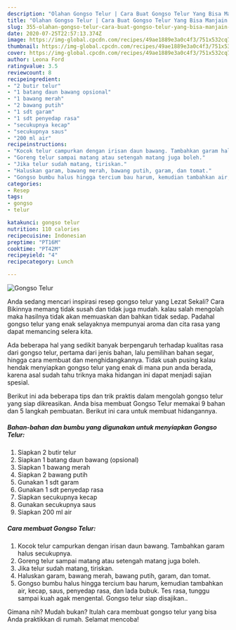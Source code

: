 ```yaml
---
description: "Olahan Gongso Telur | Cara Buat Gongso Telur Yang Bisa Manjain Lidah"
title: "Olahan Gongso Telur | Cara Buat Gongso Telur Yang Bisa Manjain Lidah"
slug: 355-olahan-gongso-telur-cara-buat-gongso-telur-yang-bisa-manjain-lidah
date: 2020-07-25T22:57:13.374Z
image: https://img-global.cpcdn.com/recipes/49ae1889e3a0c4f3/751x532cq70/gongso-telur-foto-resep-utama.jpg
thumbnail: https://img-global.cpcdn.com/recipes/49ae1889e3a0c4f3/751x532cq70/gongso-telur-foto-resep-utama.jpg
cover: https://img-global.cpcdn.com/recipes/49ae1889e3a0c4f3/751x532cq70/gongso-telur-foto-resep-utama.jpg
author: Leona Ford
ratingvalue: 3.5
reviewcount: 8
recipeingredient:
- "2 butir telur"
- "1 batang daun bawang opsional"
- "1 bawang merah"
- "2 bawang putih"
- "1 sdt garam"
- "1 sdt penyedap rasa"
- "secukupnya kecap"
- "secukupnya saus"
- "200 ml air"
recipeinstructions:
- "Kocok telur campurkan dengan irisan daun bawang. Tambahkan garam halus secukupnya."
- "Goreng telur sampai matang atau setengah matang juga boleh."
- "Jika telur sudah matang, tiriskan."
- "Haluskan garam, bawang merah, bawang putih, garam, dan tomat."
- "Gongso bumbu halus hingga tercium bau harum, kemudian tambahkan air, kecap, saus, penyedap rasa, dan lada bubuk. Tes rasa, tunggu sampai kuah agak mengental. Gongso telur siap disajikan.."
categories:
- Resep
tags:
- gongso
- telur

katakunci: gongso telur 
nutrition: 110 calories
recipecuisine: Indonesian
preptime: "PT16M"
cooktime: "PT42M"
recipeyield: "4"
recipecategory: Lunch

---
```



![Gongso Telur](https://img-global.cpcdn.com/recipes/49ae1889e3a0c4f3/751x532cq70/gongso-telur-foto-resep-utama.jpg)

Anda sedang mencari inspirasi resep gongso telur yang Lezat Sekali? Cara Bikinnya memang tidak susah dan tidak juga mudah. kalau salah mengolah maka hasilnya tidak akan memuaskan dan bahkan tidak sedap. Padahal gongso telur yang enak selayaknya mempunyai aroma dan cita rasa yang dapat memancing selera kita.

Ada beberapa hal yang sedikit banyak berpengaruh terhadap kualitas rasa dari gongso telur, pertama dari jenis bahan, lalu pemilihan bahan segar, hingga cara membuat dan menghidangkannya. Tidak usah pusing kalau hendak menyiapkan gongso telur yang enak di mana pun anda berada, karena asal sudah tahu triknya maka hidangan ini dapat menjadi sajian spesial.




Berikut ini ada beberapa tips dan trik praktis dalam mengolah gongso telur yang siap dikreasikan. Anda bisa membuat Gongso Telur memakai 9 bahan dan 5 langkah pembuatan. Berikut ini cara untuk membuat hidangannya.

<!--inarticleads1-->

##### Bahan-bahan dan bumbu yang digunakan untuk menyiapkan Gongso Telur:

1. Siapkan 2 butir telur
1. Siapkan 1 batang daun bawang (opsional)
1. Siapkan 1 bawang merah
1. Siapkan 2 bawang putih
1. Gunakan 1 sdt garam
1. Gunakan 1 sdt penyedap rasa
1. Siapkan secukupnya kecap
1. Gunakan secukupnya saus
1. Siapkan 200 ml air




<!--inarticleads2-->

##### Cara membuat Gongso Telur:

1. Kocok telur campurkan dengan irisan daun bawang. Tambahkan garam halus secukupnya.
1. Goreng telur sampai matang atau setengah matang juga boleh.
1. Jika telur sudah matang, tiriskan.
1. Haluskan garam, bawang merah, bawang putih, garam, dan tomat.
1. Gongso bumbu halus hingga tercium bau harum, kemudian tambahkan air, kecap, saus, penyedap rasa, dan lada bubuk. Tes rasa, tunggu sampai kuah agak mengental. Gongso telur siap disajikan..




Gimana nih? Mudah bukan? Itulah cara membuat gongso telur yang bisa Anda praktikkan di rumah. Selamat mencoba!
